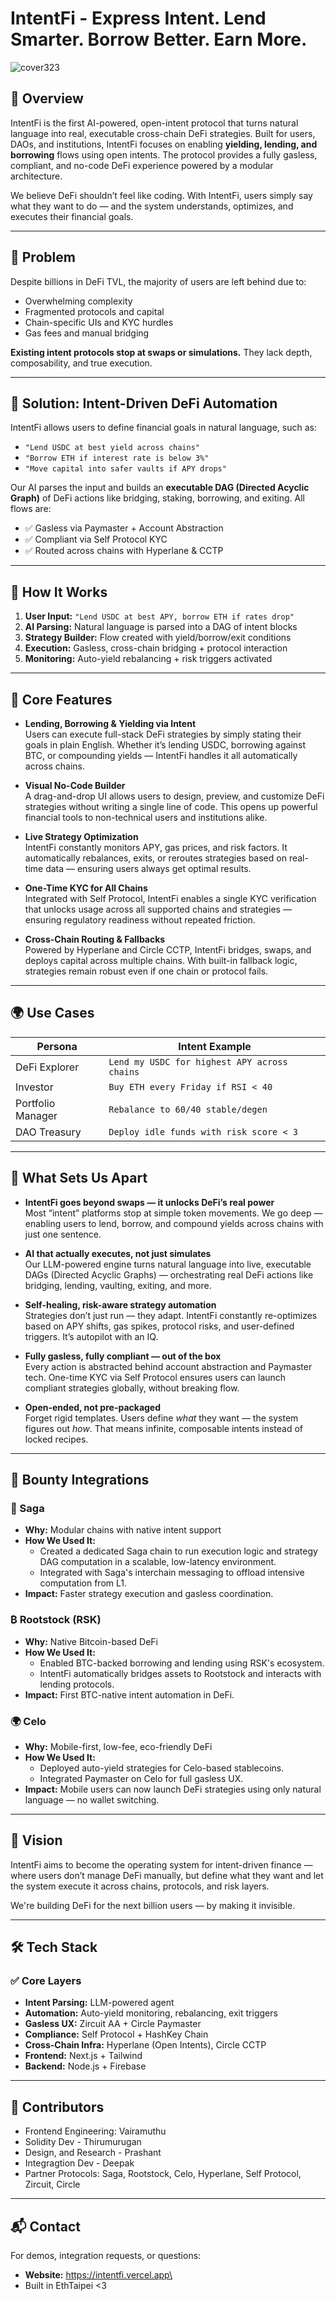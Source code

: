 # IntentFi - Express Intent. Lend Smarter. Borrow Better. Earn More.

![cover323](https://github.com/user-attachments/assets/a7184004-77ac-4f29-8419-fc45ce012abc)


## 🚀 Overview
IntentFi is the first AI-powered, open-intent protocol that turns natural language into real, executable cross-chain DeFi strategies. Built for users, DAOs, and institutions, IntentFi focuses on enabling **yielding, lending, and borrowing** flows using open intents. The protocol provides a fully gasless, compliant, and no-code DeFi experience powered by a modular architecture.

We believe DeFi shouldn’t feel like coding. With IntentFi, users simply say what they want to do — and the system understands, optimizes, and executes their financial goals.

---

## 🎯 Problem
Despite billions in DeFi TVL, the majority of users are left behind due to:
- Overwhelming complexity
- Fragmented protocols and capital
- Chain-specific UIs and KYC hurdles
- Gas fees and manual bridging

**Existing intent protocols stop at swaps or simulations.** They lack depth, composability, and true execution.

---

## 🧠 Solution: Intent-Driven DeFi Automation
IntentFi allows users to define financial goals in natural language, such as:
- `"Lend USDC at best yield across chains"`
- `"Borrow ETH if interest rate is below 3%"`
- `"Move capital into safer vaults if APY drops"`

Our AI parses the input and builds an **executable DAG (Directed Acyclic Graph)** of DeFi actions like bridging, staking, borrowing, and exiting. All flows are:
- ✅ Gasless via Paymaster + Account Abstraction
- ✅ Compliant via Self Protocol KYC
- ✅ Routed across chains with Hyperlane & CCTP

---

## 🔧 How It Works
1. **User Input:** `"Lend USDC at best APY, borrow ETH if rates drop"`
2. **AI Parsing:** Natural language is parsed into a DAG of intent blocks
3. **Strategy Builder:** Flow created with yield/borrow/exit conditions
4. **Execution:** Gasless, cross-chain bridging + protocol interaction
5. **Monitoring:** Auto-yield rebalancing + risk triggers activated

---

## 🔐 Core Features

- **Lending, Borrowing & Yielding via Intent**  
  Users can execute full-stack DeFi strategies by simply stating their goals in plain English. Whether it’s lending USDC, borrowing against BTC, or compounding yields — IntentFi handles it all automatically across chains.

- **Visual No-Code Builder**  
  A drag-and-drop UI allows users to design, preview, and customize DeFi strategies without writing a single line of code. This opens up powerful financial tools to non-technical users and institutions alike.

- **Live Strategy Optimization**  
  IntentFi constantly monitors APY, gas prices, and risk factors. It automatically rebalances, exits, or reroutes strategies based on real-time data — ensuring users always get optimal results.

- **One-Time KYC for All Chains**  
  Integrated with Self Protocol, IntentFi enables a single KYC verification that unlocks usage across all supported chains and strategies — ensuring regulatory readiness without repeated friction.

- **Cross-Chain Routing & Fallbacks**  
  Powered by Hyperlane and Circle CCTP, IntentFi bridges, swaps, and deploys capital across multiple chains. With built-in fallback logic, strategies remain robust even if one chain or protocol fails.


---

## 🌍 Use Cases

| Persona            | Intent Example                                  |
|--------------------|--------------------------------------------------|
| DeFi Explorer      | `Lend my USDC for highest APY across chains`     |
| Investor           | `Buy ETH every Friday if RSI < 40`               |
| Portfolio Manager  | `Rebalance to 60/40 stable/degen`                |
| DAO Treasury       | `Deploy idle funds with risk score < 3`          |

---

## 🧩 What Sets Us Apart

- **IntentFi goes beyond swaps — it unlocks DeFi’s real power**  
  Most “intent” platforms stop at simple token movements. We go deep — enabling users to lend, borrow, and compound yields across chains with just one sentence.

- **AI that actually executes, not just simulates**  
  Our LLM-powered engine turns natural language into live, executable DAGs (Directed Acyclic Graphs) — orchestrating real DeFi actions like bridging, lending, vaulting, exiting, and more.

- **Self-healing, risk-aware strategy automation**  
  Strategies don’t just run — they adapt. IntentFi constantly re-optimizes based on APY shifts, gas spikes, protocol risks, and user-defined triggers. It’s autopilot with an IQ.

- **Fully gasless, fully compliant — out of the box**  
  Every action is abstracted behind account abstraction and Paymaster tech. One-time KYC via Self Protocol ensures users can launch compliant strategies globally, without breaking flow.

- **Open-ended, not pre-packaged**  
  Forget rigid templates. Users define *what* they want — the system figures out *how*. That means infinite, composable intents instead of locked recipes.


---

## 🤝 Bounty Integrations

### 🌱 Saga
- **Why:** Modular chains with native intent support
- **How We Used It:**
  - Created a dedicated Saga chain to run execution logic and strategy DAG computation in a scalable, low-latency environment.
  - Integrated with Saga's interchain messaging to offload intensive computation from L1.
- **Impact:** Faster strategy execution and gasless coordination.

### ₿ Rootstock (RSK)
- **Why:** Native Bitcoin-based DeFi
- **How We Used It:**
  - Enabled BTC-backed borrowing and lending using RSK's ecosystem.
  - IntentFi automatically bridges assets to Rootstock and interacts with lending protocols.
- **Impact:** First BTC-native intent automation in DeFi.

### 🌍 Celo
- **Why:** Mobile-first, low-fee, eco-friendly DeFi
- **How We Used It:**
  - Deployed auto-yield strategies for Celo-based stablecoins.
  - Integrated Paymaster on Celo for full gasless UX.
- **Impact:** Mobile users can now launch DeFi strategies using only natural language — no wallet switching.

---

## 🔮 Vision
IntentFi aims to become the operating system for intent-driven finance — where users don’t manage DeFi manually, but define what they want and let the system execute it across chains, protocols, and risk layers.

We're building DeFi for the next billion users — by making it invisible.

---

## 🛠 Tech Stack

### ✅ Core Layers
- **Intent Parsing:** LLM-powered agent
- **Automation:** Auto-yield monitoring, rebalancing, exit triggers
- **Gasless UX:** Zircuit AA + Circle Paymaster
- **Compliance:** Self Protocol + HashKey Chain
- **Cross-Chain Infra:** Hyperlane (Open Intents), Circle CCTP
- **Frontend:** Next.js + Tailwind
- **Backend:** Node.js + Firebase

---

## 🙌 Contributors
- Frontend Engineering: Vairamuthu
- Solidity Dev - Thirumurugan
- Design, and Research - Prashant  
- Integragtion Dev - Deepak
- Partner Protocols: Saga, Rootstock, Celo, Hyperlane, Self Protocol, Zircuit, Circle

---

## 📬 Contact
For demos, integration requests, or questions:  
- **Website:** https://intentfi.vercel.app\
- Built in EthTaipei <3

